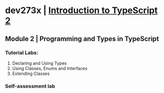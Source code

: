 # dev273x | [Introduction to TypeScript 2](https://www.edx.org/course/introduction-typescript-2-microsoft-dev273x)

## Module 2 | Programming and Types in TypeScript

### Tutorial Labs:
1. Declaring and Using Types
2. Using Classes, Enums and Interfaces
3. Extending Classes

### Self-assessment lab

